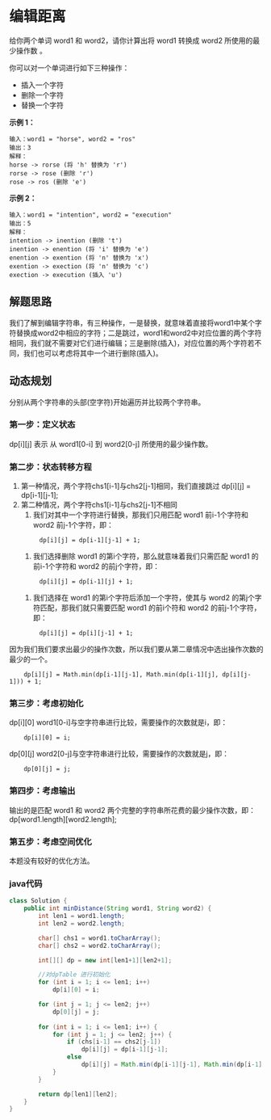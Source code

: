 # 编辑距离
给你两个单词 word1 和 word2，请你计算出将 word1 转换成 word2 所使用的最少操作数 。

你可以对一个单词进行如下三种操作：

- 插入一个字符
- 删除一个字符
- 替换一个字符

**示例 1：**
```
输入：word1 = "horse", word2 = "ros"
输出：3
解释：
horse -> rorse (将 'h' 替换为 'r')
rorse -> rose (删除 'r')
rose -> ros (删除 'e')
```
**示例 2：**
```
输入：word1 = "intention", word2 = "execution"
输出：5
解释：
intention -> inention (删除 't')
inention -> enention (将 'i' 替换为 'e')
enention -> exention (将 'n' 替换为 'x')
exention -> exection (将 'n' 替换为 'c')
exection -> execution (插入 'u')
```
## 解题思路
我们了解到编辑字符串，有三种操作，一是替换，就意味着直接将word1中某个字符替换成word2中相应的字符；二是跳过，word1和word2中对应位置的两个字符相同，我们就不需要对它们进行编辑；三是删除(插入)，对应位置的两个字符若不同，我们也可以考虑将其中一个进行删除(插入)。
## 动态规划
分别从两个字符串的头部(空字符)开始遍历并比较两个字符串。
### 第一步：定义状态
dp[i][j] 表示 从 word1[0-i] 到 word2[0-j] 所使用的最少操作数。
### 第二步：状态转移方程
1. 第一种情况，两个字符chs1[i-1]与chs2[j-1]相同，我们直接跳过
   dp[i][j] = dp[i-1][j-1];
2. 第二种情况，两个字符chs1[i-1]与chs2[j-1]不相同
   1. 我们对其中一个字符进行替换，那我们只用匹配 word1 前i-1个字符和 word2 前j-1个字符，即：
   ```
        dp[i][j] = dp[i-1][j-1] + 1;
   ```
   1. 我们选择删除 word1 的第i个字符，那么就意味着我们只需匹配 word1 的前i-1个字符和 word2 的前j个字符，即：
   ```
        dp[i][j] = dp[i-1][j] + 1;
   ```
   1. 我们选择在 word1 的第i个字符后添加一个字符，使其与 word2 的第j个字符匹配，那我们就只需要匹配 word1 的前i个符和 word2 的前j-1个字符，即：
   ```
        dp[i][j] = dp[i][j-1] + 1;
   ```
因为我们我们要求出最少的操作次数，所以我们要从第二章情况中选出操作次数的最少的一个。
```
    dp[i][j] = Math.min(dp[i-1][j-1], Math.min(dp[i-1][j], dp[i][j-1])) + 1;
```
### 第三步：考虑初始化
dp[i][0] word1[0-i]与空字符串进行比较，需要操作的次数就是i，即：
```
    dp[i][0] = i;
```
dp[0][j] word2[0-j]与空字符串进行比较，需要操作的次数就是j，即：
```
    dp[0][j] = j;
```
### 第四步：考虑输出
输出的是匹配 word1 和 word2 两个完整的字符串所花费的最少操作次数，即：dp[word1.length][word2.length];
### 第五步：考虑空间优化
本题没有较好的优化方法。
### java代码
```java
class Solution {
    public int minDistance(String word1, String word2) {
        int len1 = word1.length;
        int len2 = word2.length;

        char[] chs1 = word1.toCharArray();
        char[] chs2 = word2.toCharArray();

        int[][] dp = new int[len1+1][len2+1];

        //对dpTable 进行初始化
        for (int i = 1; i <= len1; i++)
            dp[i][0] = i;

        for (int j = 1; j <= len2; j++)
            dp[0][j] = j;
        
        for (int i = 1; i <= len1; i++) {
            for (int j = 1; j <= len2; j++) {
                if (chs[i-1] == chs2[j-1])
                    dp[i][j] = dp[i-1][j-1];
                else 
                    dp[i][j] = Math.min(dp[i-1][j-1], Math.min(dp[i-1][j], dp[i][j-1])) + 1;
            }
        }

        return dp[len1][len2];
    }
}
```